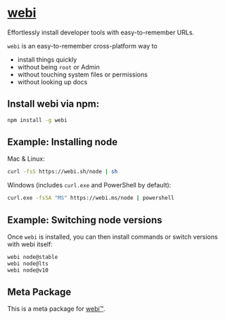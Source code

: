 # [webi](https://webinstall.dev)

Effortlessly install developer tools with easy-to-remember URLs.

`webi` is an easy-to-remember cross-platform way to

- install things quickly
- without being `root` or Admin
- without touching system files or permissions
- without looking up docs

## Install webi via npm:

```sh
npm install -g webi
```

## Example: Installing node

Mac & Linux:

```sh
curl -fsS https://webi.sh/node | sh
```

Windows (includes `curl.exe` and PowerShell by default):

```sh
curl.exe -fsSA "MS" https://webi.ms/node | powershell
```

## Example: Switching node versions

Once `webi` is installed, you can then install commands or switch versions with
webi itself:

```sh
webi node@stable
webi node@lts
webi node@v10
```

## Meta Package

This is a meta package for [webi™](https://webinstall.dev/webi).

